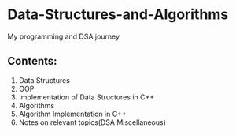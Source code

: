 # Data-Structures-and-Algorithms

My programming and DSA journey

## Contents:

1. Data Structures
2. OOP
3. Implementation of Data Structures in C++
4. Algorithms
5. Algorithm Implementation in C++
6. Notes on relevant topics(DSA Miscellaneous)
